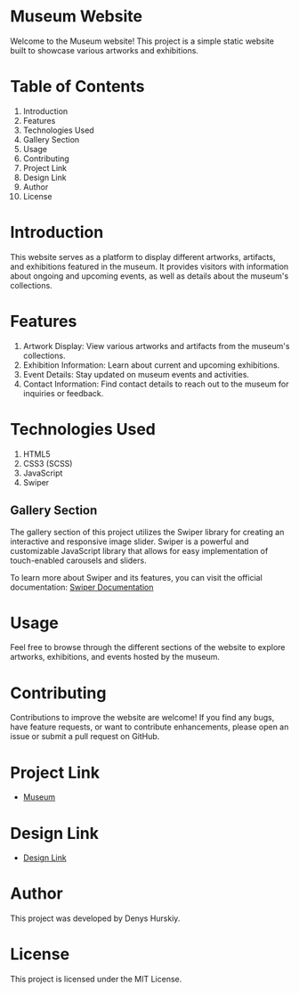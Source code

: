 # Museum Website
Welcome to the Museum website! This project is a simple static website built to showcase various artworks and exhibitions.

# Table of Contents
1. Introduction
2. Features
3. Technologies Used
4. Gallery Section
5. Usage
6. Contributing
7. Project Link
8. Design Link
9. Author
10. License

# Introduction
This website serves as a platform to display different artworks, artifacts, and exhibitions featured in the museum. It provides visitors with information about ongoing and upcoming events, as well as details about the museum's collections.

# Features
1. Artwork Display: View various artworks and artifacts from the museum's collections.
2. Exhibition Information: Learn about current and upcoming exhibitions.
3. Event Details: Stay updated on museum events and activities.
4. Contact Information: Find contact details to reach out to the museum for inquiries or feedback.

# Technologies Used
1. HTML5
2. CSS3 (SCSS)
3. JavaScript
4. Swiper

## Gallery Section

The gallery section of this project utilizes the Swiper library for creating an interactive and responsive image slider. Swiper is a powerful and customizable JavaScript library that allows for easy implementation of touch-enabled carousels and sliders.

To learn more about Swiper and its features, you can visit the official documentation: [Swiper Documentation](https://swiperjs.com/)

# Usage
Feel free to browse through the different sections of the website to explore artworks, exhibitions, and events hosted by the museum.

# Contributing
Contributions to improve the website are welcome! If you find any bugs, have feature requests, or want to contribute enhancements, please open an issue or submit a pull request on GitHub.

# Project Link
- [Museum](https://DenisGurskiy.github.io/Museum_landing/)

# Design Link
- [Design Link](https://www.figma.com/file/cRBCqE06cDrY3s4jX7h3iY/)

# Author
This project was developed by Denys Hurskiy.

# License
This project is licensed under the MIT License.
